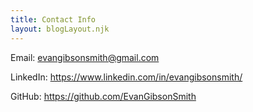 ```yaml
---
title: Contact Info
layout: blogLayout.njk
---
```


Email: evangibsonsmith@gmail.com

LinkedIn: https://www.linkedin.com/in/evangibsonsmith/

GitHub: https://github.com/EvanGibsonSmith
